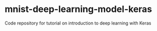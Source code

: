 # mnist-deep-learning-model-keras
Code repository for tutorial on introduction to deep learning with Keras
